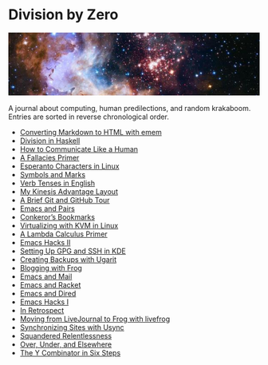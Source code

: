 Division by Zero
================

<a href="https://www.spacetelescope.org/images/heic1509a/"><img src="/images/banner.jpg" class="banner" alt="Westerlund 2" /></a>
<div class="text-right">A journal about computing, human predilections, and random krakaboom.</div>
<div class="text-right">Entries are sorted in reverse chronological order.</div>

- [Converting Markdown to HTML with emem](emem)
- [Division in Haskell](division)
- [How to Communicate Like a Human](human)
- [A Fallacies Primer](fallacies)
- [Esperanto Characters in Linux](eolinux)
- [Symbols and Marks](symbols-marks)
- [Verb Tenses in English](verb-tenses)
- [My Kinesis Advantage Layout](advantage)
- [A Brief Git and GitHub Tour](git-github)
- [Emacs and Pairs](emacs-pairs)
- [Conkeror’s Bookmarks](conkeror-bookmarks)
- [Virtualizing with KVM in Linux](kvm)
- [A Lambda Calculus Primer](lambda-calculus)
- [Emacs Hacks II](emacs-hacks-2)
- [Setting Up GPG and SSH in KDE](gpg-ssh-kde)
- [Creating Backups with Ugarit](ugarit)
- [Blogging with Frog](frog)
- [Emacs and Mail](emacs-mail)
- [Emacs and Racket](emacs-racket)
- [Emacs and Dired](emacs-dired)
- [Emacs Hacks I](emacs-hacks-1)
- [In Retrospect](retrospect)
- [Moving from LiveJournal to Frog with livefrog](livefrog)
- [Synchronizing Sites with Usync](usync)
- [Squandered Relentlessness](squandered)
- [Over, Under, and Elsewhere](over-under)
- [The Y Combinator in Six Steps](y)
